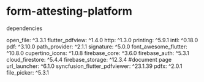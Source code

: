 # form-attesting-platform

dependencies

  open_file: ^3.3.1
  flutter_pdfview: ^1.4.0
  http: ^1.3.0
  printing: ^5.9.1
  intl: ^0.18.0
  pdf: ^3.10.0
  path_provider: ^2.1.1
  signature: ^5.0.0
  font_awesome_flutter: ^10.8.0
  cupertino_icons: ^1.0.8
  firebase_core: ^3.6.0
  firebase_auth: ^5.3.1
  cloud_firestore: ^5.4.4
  firebase_storage: ^12.3.4 #document page
  url_launcher: ^6.1.0
  syncfusion_flutter_pdfviewer: ^23.1.39
  pdfx: ^2.0.1
  file_picker: ^5.3.1
